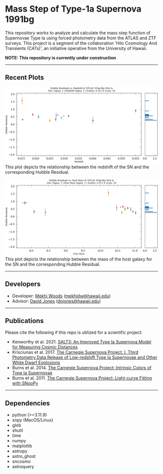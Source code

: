 # Mass Step of Type-1a Supernova 1991bg
This repository works to analyze and calculate the mass step function of Supernovae Type Ia using forced photometry data from the ATLAS and ZTF surveys. This project is a segment of the collaboration 'Hilo Cosmology And Transients (CATs)', an initiative operative from the University of Hawaii.  

__NOTE: This repository is currently under construction__

--------------------------
## Recent Plots

![](saved/H0vz_present.png)
This plot depicts the relationship between the redshift of the SN and the corresponding Hubble Residual.

![](saved/H0vM_present.png)
This plot depicts the relationship between the mass of the host galaxy for the SN and the corresponding Hubble Residual. 

--------------------------
## Developers
* Developer: [Mekhi Woods](tinyurl.com/astrokhi) (mekhidw@hawaii.edu)
* Advisor: [David Jones](https://github.com/djones1040) (dojones@hawaii.edu)

--------------------------
## Publications
Please cite the following if this repo is utilized for a scientific project:
* Kenworthy et al. 2021. [SALT3: An Improved Type Ia Supernova Model for Measuring Cosmic Distances](https://ui.adsabs.harvard.edu/abs/2021ApJ...923..265K/abstract)
* Krisciunas et al. 2017. [The Carnegie Supernova Project. I. Third Photometry Data Release of Low-redshift Type Ia Supernovae and Other White Dwarf Explosions](https://ui.adsabs.harvard.edu/abs/2017AJ....154..211K/abstract)
* Burns et al. 2014. [The Carnegie Supernova Project: Intrinsic Colors of Type Ia Supernovae](https://ui.adsabs.harvard.edu/abs/2014ApJ...789...32B/abstract)
* Burns et al. 2011. [The Carnegie Supernova Project: Light-curve Fitting with SNooPy](https://ui.adsabs.harvard.edu/abs/2011AJ....141...19B/abstract)

--------------------------
## Dependencies
* python (>=3.11.9)
* snpy (MacOS/Linux)
* glob
* shutil
* time 
* numpy
* matplotlib
* astropy
* astro_ghost
* sncosmo
* astroquery

